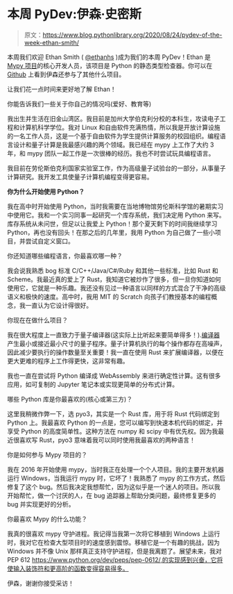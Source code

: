 # 本周 PyDev:伊森·史密斯

> 原文：<https://www.blog.pythonlibrary.org/2020/08/24/pydev-of-the-week-ethan-smith/>

本周我们欢迎 Ethan Smith ( [@ethanhs](https://twitter.com/ethanhs) )成为我们的本周 PyDev！Ethan 是 [Mypy 项目](https://mypy.readthedocs.io/en/stable/)的核心开发人员，该项目是 Python 的静态类型检查器。你可以在 [Github](https://github.com/ethanhs) 上看到伊森还参与了其他什么项目。

让我们花一点时间来更好地了解 Ethan！

你能告诉我们一些关于你自己的情况吗(爱好、教育等)

我出生并生活在旧金山湾区。我目前是加州大学伯克利分校的本科生，攻读电子工程和计算机科学学位。我对 Linux 和自由软件充满热情，所以我是开放计算设施的一名工作人员，这是一个基于自由软件为学生提供计算服务的校园组织。编程语言设计和量子计算是我最感兴趣的两个领域。我已经在 mypy 上工作了大约 3 年，和 mypy 团队一起工作是一次很棒的经历。我也不时尝试玩具编程语言。

我目前在劳伦斯伯克利国家实验室工作，作为高级量子试验台的一部分，从事量子计算研究。我开发工具使量子计算机编程变得更容易。

**你为什么开始使用 Python？**

我在高中时开始使用 Python，当时我需要在当地博物馆劳伦斯科学馆的暑期实习中使用它。我和一个实习同事一起研究一个库存系统，我们决定用 Python 来写。库存系统从未问世，但足以让我爱上 Python！那个夏天剩下的时间我继续学习 Python，再也没有回头！在那之后的几年里，我用 Python 为自己做了一些小项目，并尝试自定义窗口。

你还知道哪些编程语言，你最喜欢哪一种？

我会说我熟悉 bog 标准 C/C++/Java/C#/Ruby 和其他一些标准，比如 Rust 和 Scheme。我最近真的爱上了 Rust，我知道它被炒作了很多，但一旦你知道如何使用它，它就是一种乐趣。我还没有见过一种语言以同样的方式混合了干净的高级语义和极快的速度。高中时，我用 MIT 的 Scratch 向孩子们教授基本的编程概念，我一直认为它设计得很好。

你现在在做什么项目？

我在很大程度上一直致力于量子编译器(这实际上比听起来要简单得多！).[编译器](https://github.com/WolfLink/qsearch)产生最小或接近最小尺寸的量子程序。量子计算机执行的每个操作都存在高噪声，因此减少要执行的操作数量至关重要！我一直在使用 Rust 来扩展编译器，以便在更大更难的程序上工作得更快，这非常有趣。

我也一直在尝试将 Python 编译成 WebAssembly 来进行确定性计算。这有很多应用，如可复制的 Jupyter 笔记本或实现更简单的分布式计算。

哪些 Python 库是你最喜欢的(核心或第三方)？

这里我稍微作弊一下，选 pyo3，其实是一个 Rust 库，用于将 Rust 代码绑定到 Python 上。我最喜欢 Python 的一点是，您可以编写到快速本机代码的绑定，并享受 Python 的高度简单性。这种方法在 numpy 和 scipy 中有优先权。因为我最近很喜欢写 Rust，pyo3 意味着我可以同时使用我最喜欢的两种语言！

你是如何参与 Mypy 项目的？

我在 2016 年开始使用 mypy，当时我正在处理一个个人项目。我的主要开发机器运行 Windows，当我运行 mypy 时，它坏了！我熟悉了 mypy 的工作方式，然后修复了这个 bug。然后我决定我想帮忙，因为这似乎是一个迷人的项目。所以我开始帮忙，做一个讨厌的人，在 bug 追踪器上帮助分类问题，最终修复更多的 bug 并实现更好的分析。

你最喜欢 Mypy 的什么功能？

我真的很喜欢 mypy 守护进程。我记得当我第一次将它移植到 Windows 上运行时，我对它在检查大型项目时的速度感到震惊。移植它是一个有趣的挑战，因为 Windows 并不像 Unix 那样真正支持守护进程，但是我离题了。展望未来，我对 PEP 612 https://www.python.org/dev/peps/pep-0612/,的实现感到兴奋，它将使输入装饰符和更高阶的函数变得容易得多。

伊森，谢谢你接受采访！